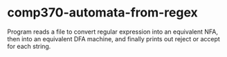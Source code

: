 # comp370-automata-from-regex

Program reads a file to convert regular expression into an equivalent NFA, then into an equivalent DFA machine, and finally prints out reject or accept for each string.
